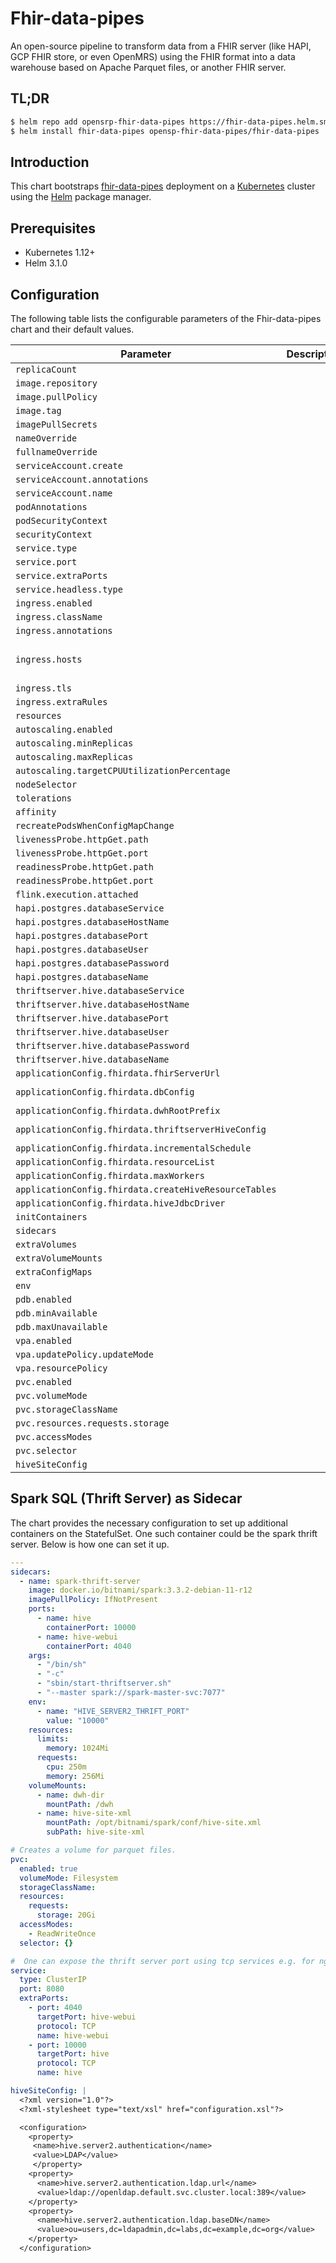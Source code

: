 
# Fhir-data-pipes

An open-source pipeline to transform data from a FHIR server (like HAPI, GCP FHIR store, or even OpenMRS) using the FHIR format into a data warehouse based on Apache Parquet files, or another FHIR server.

## TL;DR

```bash
$ helm repo add opensrp-fhir-data-pipes https://fhir-data-pipes.helm.smartregister.org
$ helm install fhir-data-pipes opensp-fhir-data-pipes/fhir-data-pipes
```

## Introduction

This chart bootstraps  [fhir-data-pipes](https://github.com/onaio/fhir-data-pipes) deployment on a [Kubernetes](http://kubernetes.io) cluster using the [Helm](https://helm.sh) package manager.

## Prerequisites

- Kubernetes 1.12+
- Helm 3.1.0

## Configuration

The following table lists the configurable parameters of the Fhir-data-pipes chart and their default values.

| Parameter                                             | Description | Default                                                                                               |
|-------------------------------------------------------|-------------|-------------------------------------------------------------------------------------------------------|
| `replicaCount`                                        |             | `1`                                                                                                   |
| `image.repository`                                    |             | `"onaio/fhir-data-pipes"`                                                                             |
| `image.pullPolicy`                                    |             | `"IfNotPresent"`                                                                                      |
| `image.tag`                                           |             | `"master"`                                                                                            |
| `imagePullSecrets`                                    |             | `[]`                                                                                                  |
| `nameOverride`                                        |             | `""`                                                                                                  |
| `fullnameOverride`                                    |             | `""`                                                                                                  |
| `serviceAccount.create`                               |             | `true`                                                                                                |
| `serviceAccount.annotations`                          |             | `{}`                                                                                                  |
| `serviceAccount.name`                                 |             | `""`                                                                                                  |
| `podAnnotations`                                      |             | `{}`                                                                                                  |
| `podSecurityContext`                                  |             | `{}`                                                                                                  |
| `securityContext`                                     |             | `{}`                                                                                                  |
| `service.type`                                        |             | `"ClusterIP"`                                                                                         |
| `service.port`                                        |             | `8080`                                                                                                |
| `service.extraPorts`                                  |             | `null`                                                                                                |
| `service.headless.type`                               |             | `"ClusterIP"`                                                                                         |
| `ingress.enabled`                                     |             | `false`                                                                                               |
| `ingress.className`                                   |             | `""`                                                                                                  |
| `ingress.annotations`                                 |             | `{}`                                                                                                  |
| `ingress.hosts`                                       |             | `[{"host": "fhir-data-pipes.local", "paths": [{"path": "/", "pathType": "ImplementationSpecific"}]}]` |
| `ingress.tls`                                         |             | `[]`                                                                                                  |
| `ingress.extraRules`                                  |             | `null`                                                                                                |
| `resources`                                           |             | `null`                                                                                                |
| `autoscaling.enabled`                                 |             | `false`                                                                                               |
| `autoscaling.minReplicas`                             |             | `1`                                                                                                   |
| `autoscaling.maxReplicas`                             |             | `100`                                                                                                 |
| `autoscaling.targetCPUUtilizationPercentage`          |             | `80`                                                                                                  |
| `nodeSelector`                                        |             | `{}`                                                                                                  |
| `tolerations`                                         |             | `[]`                                                                                                  |
| `affinity`                                            |             | `{}`                                                                                                  |
| `recreatePodsWhenConfigMapChange`                     |             | `true`                                                                                                |
| `livenessProbe.httpGet.path`                          |             | `"/"`                                                                                                 |
| `livenessProbe.httpGet.port`                          |             | `"http"`                                                                                              |
| `readinessProbe.httpGet.path`                         |             | `"/"`                                                                                                 |
| `readinessProbe.httpGet.port`                         |             | `"http"`                                                                                              |
| `flink.execution.attached`                            |             | `false`                                                                                               |
| `hapi.postgres.databaseService`                       |             | `"postgresql"`                                                                                        |
| `hapi.postgres.databaseHostName`                      |             | `""`                                                                                                  |
| `hapi.postgres.databasePort`                          |             | `"5432"`                                                                                              |
| `hapi.postgres.databaseUser`                          |             | `""`                                                                                                  |
| `hapi.postgres.databasePassword`                      |             | `""`                                                                                                  |
| `hapi.postgres.databaseName`                          |             | `""`                                                                                                  |
| `thriftserver.hive.databaseService`                   |             | `"hive2"`                                                                                             |
| `thriftserver.hive.databaseHostName`                  |             | `"spark-thriftserver"`                                                                                |
| `thriftserver.hive.databasePort`                      |             | `"10000"`                                                                                             |
| `thriftserver.hive.databaseUser`                      |             | `"hive"`                                                                                              |
| `thriftserver.hive.databasePassword`                  |             | `""`                                                                                                  |
| `thriftserver.hive.databaseName`                      |             | `"default"`                                                                                           |
| `applicationConfig.fhirdata.fhirServerUrl`            |             | `""`                                                                                                  |
| `applicationConfig.fhirdata.dbConfig`                 |             | `"/app/config/hapi-postgres-config.json"`                                                             |
| `applicationConfig.fhirdata.dwhRootPrefix`            |             | `"/dwh/controller_DWH"`                                                                               |
| `applicationConfig.fhirdata.thriftserverHiveConfig`   |             | `"/app/config/thrifter-hive-config.json"`                                                             |
| `applicationConfig.fhirdata.incrementalSchedule`      |             | `"* * * * * *"`                                                                                       |
| `applicationConfig.fhirdata.resourceList`             |             | `"PatientEncounterObservation"`                                                                       |
| `applicationConfig.fhirdata.maxWorkers`               |             | `"10"`                                                                                                |
| `applicationConfig.fhirdata.createHiveResourceTables` |             | `"true"`                                                                                              |
| `applicationConfig.fhirdata.hiveJdbcDriver`           |             | `"org.apache.hive.jdbc.HiveDriver"`                                                                   |
| `initContainers`                                      |             | `null`                                                                                                |
| `sidecars`                                            |             | `null`                                                                                                |
| `extraVolumes`                                        |             | `null`                                                                                                |
| `extraVolumeMounts`                                   |             | `null`                                                                                                |
| `extraConfigMaps`                                     |             | `null`                                                                                                |
| `env`                                                 |             | `null`                                                                                                |
| `pdb.enabled`                                         |             | `false`                                                                                               |
| `pdb.minAvailable`                                    |             | `""`                                                                                                  |
| `pdb.maxUnavailable`                                  |             | `1`                                                                                                   |
| `vpa.enabled`                                         |             | `false`                                                                                               |
| `vpa.updatePolicy.updateMode`                         |             | `"Off"`                                                                                               |
| `vpa.resourcePolicy`                                  |             | `{}`                                                                                                  |
| `pvc.enabled`                                         |             | `true`                                                                                                |
| `pvc.volumeMode`                                      |             | `"Filesystem"`                                                                                        |
| `pvc.storageClassName`                                |             | `null`                                                                                                |
| `pvc.resources.requests.storage`                      |             | `"20Gi"`                                                                                              |
| `pvc.accessModes`                                     |             | `["ReadWriteOnce"]`                                                                                   |
| `pvc.selector`                                        |             | `{}`                                                                                                  |
| `hiveSiteConfig`                                      |             | `null`                                                                                                |


## Spark SQL (Thrift Server) as Sidecar
The chart provides the necessary configuration to set up additional containers on the StatefulSet. One such container could be the spark thrift server. Below is how one can set it up.
````yaml
---
sidecars:
  - name: spark-thrift-server
    image: docker.io/bitnami/spark:3.3.2-debian-11-r12
    imagePullPolicy: IfNotPresent
    ports:
      - name: hive
        containerPort: 10000
      - name: hive-webui
        containerPort: 4040
    args:
      - "/bin/sh"
      - "-c"
      - "sbin/start-thriftserver.sh"
      - "--master spark://spark-master-svc:7077"
    env:
      - name: "HIVE_SERVER2_THRIFT_PORT"
        value: "10000"
    resources:
      limits:
        memory: 1024Mi
      requests:
        cpu: 250m
        memory: 256Mi
    volumeMounts:
      - name: dwh-dir
        mountPath: /dwh
      - name: hive-site-xml
        mountPath: /opt/bitnami/spark/conf/hive-site.xml
        subPath: hive-site-xml

# Creates a volume for parquet files.
pvc:
  enabled: true
  volumeMode: Filesystem
  storageClassName:
  resources:
    requests:
      storage: 20Gi
  accessModes:
    - ReadWriteOnce
  selector: {}

#  One can expose the thrift server port using tcp services e.g. for nginx(https://github.com/kubernetes/ingress-nginx/blob/main/docs/user-guide/exposing-tcp-udp-services.md) 
service:
  type: ClusterIP
  port: 8080
  extraPorts:
    - port: 4040
      targetPort: hive-webui
      protocol: TCP
      name: hive-webui
    - port: 10000
      targetPort: hive
      protocol: TCP
      name: hive

hiveSiteConfig: |
  <?xml version="1.0"?>
  <?xml-stylesheet type="text/xsl" href="configuration.xsl"?>

  <configuration>
    <property>
     <name>hive.server2.authentication</name>
     <value>LDAP</value>
     </property>
    <property>
      <name>hive.server2.authentication.ldap.url</name>
      <value>ldap://openldap.default.svc.cluster.local:389</value>
    </property>
    <property>
      <name>hive.server2.authentication.ldap.baseDN</name>
      <value>ou=users,dc=ldapadmin,dc=labs,dc=example,dc=org</value>
    </property>
  </configuration>
````
